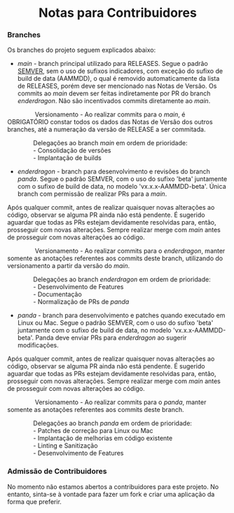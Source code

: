 <h1 align="center">Notas para Contribuidores</h1>

### Branches

Os branches do projeto seguem explicados abaixo:

- *main* - branch principal utilizado para RELEASES. Segue o padrão [SEMVER](https://semver.org/lang/pt-BR/), sem o uso de sufixos indicadores, com exceção do sufixo de build de data (AAMMDD), o qual é removido automaticamente da lista de RELEASES, porém deve ser mencionado nas Notas de Versão. Os commits ao *main* devem ser feitas indiretamente por PR do branch *enderdragon*. Não são incentivados commits diretamente ao *main*.

&nbsp;&nbsp;&nbsp;&nbsp;&nbsp;&nbsp;&nbsp;&nbsp;&nbsp;&nbsp;&nbsp;&nbsp;&nbsp;&nbsp;&nbsp; Versionamento - Ao realizar commits para o *main*, é OBRIGATÓRIO constar todos os dados das Notas de Versão dos outros branches, até a numeração da versão de RELEASE a ser commitada.

&nbsp;&nbsp;&nbsp;&nbsp;&nbsp;&nbsp;&nbsp;&nbsp;&nbsp;&nbsp;&nbsp;&nbsp;&nbsp;&nbsp;&nbsp;Delegações ao branch *main* em ordem de prioridade:
<br>
&nbsp;&nbsp;&nbsp;&nbsp;&nbsp;&nbsp;&nbsp;&nbsp;&nbsp;&nbsp;&nbsp;&nbsp;&nbsp;&nbsp;&nbsp;- Consolidação de versões
<br>
&nbsp;&nbsp;&nbsp;&nbsp;&nbsp;&nbsp;&nbsp;&nbsp;&nbsp;&nbsp;&nbsp;&nbsp;&nbsp;&nbsp;&nbsp;- Implantação de builds

- *enderdragon* - branch para desenvolvimento e revisões do branch *panda*. Segue o padrão SEMVER, com o uso do sufixo 'beta' juntamente com o sufixo de build de data, no modelo 'vx.x.x-AAMMDD-beta'. Única branch com permissão de realizar PRs para a *main*.

Após qualquer commit, antes de realizar quaisquer novas alterações ao código, observar se alguma PR ainda não está pendente. É sugerido aguardar que todas as PRs estejam devidamente resolvidas para, então, prosseguir com novas alterações. Sempre realizar merge com *main* antes de prosseguir com novas alterações ao código.

&nbsp;&nbsp;&nbsp;&nbsp;&nbsp;&nbsp;&nbsp;&nbsp;&nbsp;&nbsp;&nbsp;&nbsp;&nbsp;&nbsp;&nbsp; Versionamento - Ao realizar commits para o *enderdragon*, manter somente as anotações referentes aos commits deste branch, utilizando do versionamento a partir da versão do *main*.

&nbsp;&nbsp;&nbsp;&nbsp;&nbsp;&nbsp;&nbsp;&nbsp;&nbsp;&nbsp;&nbsp;&nbsp;&nbsp;&nbsp;&nbsp;Delegações ao branch *enderdragon* em ordem de prioridade:
<br>
&nbsp;&nbsp;&nbsp;&nbsp;&nbsp;&nbsp;&nbsp;&nbsp;&nbsp;&nbsp;&nbsp;&nbsp;&nbsp;&nbsp;&nbsp;- Desenvolvimento de Features
<br>
&nbsp;&nbsp;&nbsp;&nbsp;&nbsp;&nbsp;&nbsp;&nbsp;&nbsp;&nbsp;&nbsp;&nbsp;&nbsp;&nbsp;&nbsp;- Documentação
<br>
&nbsp;&nbsp;&nbsp;&nbsp;&nbsp;&nbsp;&nbsp;&nbsp;&nbsp;&nbsp;&nbsp;&nbsp;&nbsp;&nbsp;&nbsp;- Normalização de PRs de *panda*

- *panda* - branch para desenvolvimento e patches quando executado em Linux ou Mac. Segue o padrão SEMVER, com o uso do sufixo 'beta' juntamente com o sufixo de build de data, no modelo 'vx.x.x-AAMMDD-beta'. Panda deve enviar PRs para *enderdragon* ao sugerir modificações.

Após qualquer commit, antes de realizar quaisquer novas alterações ao código, observar se alguma PR ainda não está pendente. É sugerido aguardar que todas as PRs estejam devidamente resolvidas para, então, prosseguir com novas alterações. Sempre realizar merge com *main* antes de prosseguir com novas alterações ao código.

&nbsp;&nbsp;&nbsp;&nbsp;&nbsp;&nbsp;&nbsp;&nbsp;&nbsp;&nbsp;&nbsp;&nbsp;&nbsp;&nbsp;&nbsp; Versionamento - Ao realizar commits para o *panda*, manter somente as anotações referentes aos commits deste branch.

&nbsp;&nbsp;&nbsp;&nbsp;&nbsp;&nbsp;&nbsp;&nbsp;&nbsp;&nbsp;&nbsp;&nbsp;&nbsp;&nbsp;&nbsp;Delegações ao branch *panda* em ordem de prioridade:
<br>
&nbsp;&nbsp;&nbsp;&nbsp;&nbsp;&nbsp;&nbsp;&nbsp;&nbsp;&nbsp;&nbsp;&nbsp;&nbsp;&nbsp;&nbsp;- Patches de correção para Linux ou Mac
<br>
&nbsp;&nbsp;&nbsp;&nbsp;&nbsp;&nbsp;&nbsp;&nbsp;&nbsp;&nbsp;&nbsp;&nbsp;&nbsp;&nbsp;&nbsp;- Implantação de melhorias em código existente
<br>
&nbsp;&nbsp;&nbsp;&nbsp;&nbsp;&nbsp;&nbsp;&nbsp;&nbsp;&nbsp;&nbsp;&nbsp;&nbsp;&nbsp;&nbsp;- Linting e Sanitização
<br>
&nbsp;&nbsp;&nbsp;&nbsp;&nbsp;&nbsp;&nbsp;&nbsp;&nbsp;&nbsp;&nbsp;&nbsp;&nbsp;&nbsp;&nbsp;- Desenvolvimento de Features

### Admissão de Contribuidores

No momento não estamos abertos a contribuidores para este projeto. No entanto, sinta-se à vontade para fazer um fork e criar uma aplicação da forma que preferir.

